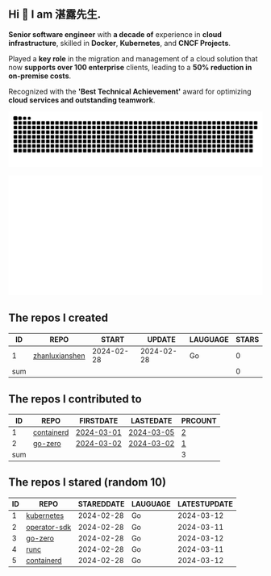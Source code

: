 ## Hi 👋 I am 湛露先生.

**Senior software engineer** with **a decade of** experience in **cloud infrastructure**, skilled in **Docker**, **Kubernetes**, and **CNCF Projects**. 

Played a **key role** in the migration and management of a cloud solution that now **supports over 100 enterprise** clients, leading to a **50% reduction in on-premise costs**. 

Recognized with the **'Best Technical Achievement'** award for optimizing **cloud services and outstanding teamwork**.


![github contribution grid snake animation](https://github.com/zhanluxianshen/zhanluxianshen/blob/output/github-contribution-grid-snake.svg)

![Metrics](https://github.com/zhanluxianshen/zhanluxianshen/blob/master/github-metrics.svg)

<!--START_SECTION:my_github-->
## The repos I created
| ID  |                                REPO                                |   START    |   UPDATE   | LAUGUAGE | STARS |
|-----|--------------------------------------------------------------------|------------|------------|----------|-------|
|   1 | [zhanluxianshen](https://github.com/zhanluxianshen/zhanluxianshen) | 2024-02-28 | 2024-02-28 | Go       |     0 |
| sum |                                                                    |            |            |          |     0 |

## The repos I contributed to
| ID  |                          REPO                          |                            FIRSTDATE                             |                            LASTEDATE                             |                                        PRCOUNT                                        |
|-----|--------------------------------------------------------|------------------------------------------------------------------|------------------------------------------------------------------|---------------------------------------------------------------------------------------|
|   1 | [containerd](https://github.com/containerd/containerd) | [2024-03-01](https://github.com/containerd/containerd/pull/9906) | [2024-03-05](https://github.com/containerd/containerd/pull/9930) | [2](https://github.com/containerd/containerd/pulls?q=is%3Apr+author%3Azhanluxianshen) |
|   2 | [go-zero](https://github.com/zeromicro/go-zero)        | [2024-03-02](https://github.com/zeromicro/go-zero/pull/3955)     | [2024-03-02](https://github.com/zeromicro/go-zero/pull/3955)     | [1](https://github.com/zeromicro/go-zero/pulls?q=is%3Apr+author%3Azhanluxianshen)     |
| sum |                                                        |                                                                  |                                                                  |                                                                                     3 |

## The repos I stared (random 10)
| ID |                                REPO                                | STAREDDATE | LAUGUAGE | LATESTUPDATE |
|----|--------------------------------------------------------------------|------------|----------|--------------|
|  1 | [kubernetes](https://github.com/kubernetes/kubernetes)             | 2024-02-28 | Go       | 2024-03-12   |
|  2 | [operator-sdk](https://github.com/operator-framework/operator-sdk) | 2024-02-28 | Go       | 2024-03-11   |
|  3 | [go-zero](https://github.com/zeromicro/go-zero)                    | 2024-02-28 | Go       | 2024-03-12   |
|  4 | [runc](https://github.com/opencontainers/runc)                     | 2024-02-28 | Go       | 2024-03-11   |
|  5 | [containerd](https://github.com/containerd/containerd)             | 2024-02-28 | Go       | 2024-03-12   |

<!--END_SECTION:my_github-->



